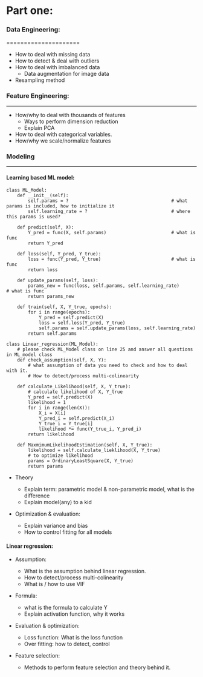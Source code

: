 # Part one:

### Data Engineering:
=====================

+ How to deal with missing data
+ How to detect & deal with outliers
+ How to deal with imbalanced data
  - Data augmentation for image data
+ Resampling method


### Feature Engineering:
______________
- How/why to deal with thousands of features
  + Ways to perform dimension reduction
   - Explain PCA
- How to deal with categorical variables.
- How/why we scale/normalize features

### Modeling
______________
#### Learning based ML model:
```
class ML_Model:
    def __init__(self):
        self.params = ?                                      # what params is included, how to initialize it
        self.learning_rate = ?                               # where this params is used?
        
    def predict(self, X):
        Y_pred = func(X, self.params)                        # what is func
        return Y_pred
  
    def loss(self, Y_pred, Y_true):
        loss = func(Y_pred, Y_true)                          # what is func
        return loss

    def update_params(self, loss):
        params_new = func(loss, self.params, self.learning_rate)                 # what is func
        return params_new
        
    def train(self, X, Y_true, epochs):
        for i in range(epochs):
            Y_pred = self.predict(X)
            loss = self.loss(Y_pred, Y_true)
            self.params = self.update_params(loss, self.learning_rate)
        return self.params

class Linear_regression(ML_Model):
    # please check ML_Model class on line 25 and answer all questions in ML_model class
    def check_assumption(self, X, Y):
        # what assumption of data you need to check and how to deal with it.
        # How to detect/process multi-colinearity

    def calculate_Likelihood(self, X, Y_true):
        # calculate likelihood of X, Y_true
        Y_pred = self.predict(X)
        likelihood = 1
        for i in range(len(X)):
            X_i = X[i]
            Y_pred_i = self.predict(X_i)
            Y_true_i = Y_true[i]
            likelihood *= func(Y_true_i, Y_pred_i)
        return likelihood
     
    def MaxmimumLikelihoodEstimation(self, X, Y_true):
        likelihood = self.calculate_lieklihood(X, Y_true)
        # to optimize likelihood
        params = OrdinaryLeastSquare(X, Y_true)
        return params

```




- Theory
  - Explain term: parametric model & non-parametric model, what is the difference
  - Explain model(any) to a kid

- Optimization & evaluation:
  - Explain variance and bias
  - How to control fitting for all models

#### Linear regression:
- Assumption:
  - What is the assumption behind linear regression.
  - How to detect/process multi-colinearity
  - What is / how to use VIF

- Formula:
  - what is the formula to calculate Y
  - Explain activation function, why it works

+ Evaluation & optimization:
  - Loss function: What is the loss function
  - Over fitting: how to detect, control

+ Feature selection:
  + Methods to perform feature selection and theory behind it.
    
  
